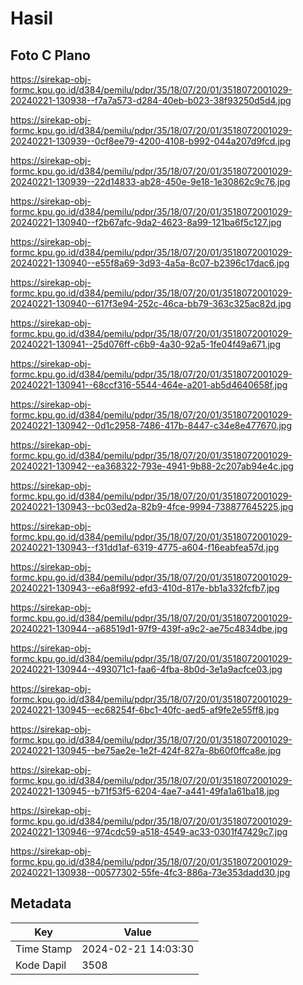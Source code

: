 # Hasil

## Foto C Plano

https://sirekap-obj-formc.kpu.go.id/d384/pemilu/pdpr/35/18/07/20/01/3518072001029-20240221-130938--f7a7a573-d284-40eb-b023-38f93250d5d4.jpg

https://sirekap-obj-formc.kpu.go.id/d384/pemilu/pdpr/35/18/07/20/01/3518072001029-20240221-130939--0cf8ee79-4200-4108-b992-044a207d9fcd.jpg

https://sirekap-obj-formc.kpu.go.id/d384/pemilu/pdpr/35/18/07/20/01/3518072001029-20240221-130939--22d14833-ab28-450e-9e18-1e30862c9c76.jpg

https://sirekap-obj-formc.kpu.go.id/d384/pemilu/pdpr/35/18/07/20/01/3518072001029-20240221-130940--f2b67afc-9da2-4623-8a99-121ba6f5c127.jpg

https://sirekap-obj-formc.kpu.go.id/d384/pemilu/pdpr/35/18/07/20/01/3518072001029-20240221-130940--e55f8a69-3d93-4a5a-8c07-b2396c17dac6.jpg

https://sirekap-obj-formc.kpu.go.id/d384/pemilu/pdpr/35/18/07/20/01/3518072001029-20240221-130940--617f3e94-252c-46ca-bb79-363c325ac82d.jpg

https://sirekap-obj-formc.kpu.go.id/d384/pemilu/pdpr/35/18/07/20/01/3518072001029-20240221-130941--25d076ff-c6b9-4a30-92a5-1fe04f49a671.jpg

https://sirekap-obj-formc.kpu.go.id/d384/pemilu/pdpr/35/18/07/20/01/3518072001029-20240221-130941--68ccf316-5544-464e-a201-ab5d4640658f.jpg

https://sirekap-obj-formc.kpu.go.id/d384/pemilu/pdpr/35/18/07/20/01/3518072001029-20240221-130942--0d1c2958-7486-417b-8447-c34e8e477670.jpg

https://sirekap-obj-formc.kpu.go.id/d384/pemilu/pdpr/35/18/07/20/01/3518072001029-20240221-130942--ea368322-793e-4941-9b88-2c207ab94e4c.jpg

https://sirekap-obj-formc.kpu.go.id/d384/pemilu/pdpr/35/18/07/20/01/3518072001029-20240221-130943--bc03ed2a-82b9-4fce-9994-738877645225.jpg

https://sirekap-obj-formc.kpu.go.id/d384/pemilu/pdpr/35/18/07/20/01/3518072001029-20240221-130943--f31dd1af-6319-4775-a604-f16eabfea57d.jpg

https://sirekap-obj-formc.kpu.go.id/d384/pemilu/pdpr/35/18/07/20/01/3518072001029-20240221-130943--e6a8f992-efd3-410d-817e-bb1a332fcfb7.jpg

https://sirekap-obj-formc.kpu.go.id/d384/pemilu/pdpr/35/18/07/20/01/3518072001029-20240221-130944--a68519d1-97f9-439f-a9c2-ae75c4834dbe.jpg

https://sirekap-obj-formc.kpu.go.id/d384/pemilu/pdpr/35/18/07/20/01/3518072001029-20240221-130944--493071c1-faa6-4fba-8b0d-3e1a9acfce03.jpg

https://sirekap-obj-formc.kpu.go.id/d384/pemilu/pdpr/35/18/07/20/01/3518072001029-20240221-130945--ec68254f-6bc1-40fc-aed5-af9fe2e55ff8.jpg

https://sirekap-obj-formc.kpu.go.id/d384/pemilu/pdpr/35/18/07/20/01/3518072001029-20240221-130945--be75ae2e-1e2f-424f-827a-8b60f0ffca8e.jpg

https://sirekap-obj-formc.kpu.go.id/d384/pemilu/pdpr/35/18/07/20/01/3518072001029-20240221-130945--b71f53f5-6204-4ae7-a441-49fa1a61ba18.jpg

https://sirekap-obj-formc.kpu.go.id/d384/pemilu/pdpr/35/18/07/20/01/3518072001029-20240221-130946--974cdc59-a518-4549-ac33-0301f47429c7.jpg

https://sirekap-obj-formc.kpu.go.id/d384/pemilu/pdpr/35/18/07/20/01/3518072001029-20240221-130938--00577302-55fe-4fc3-886a-73e353dadd30.jpg


## Metadata

| Key        | Value               |
| ---------- | ------------------- |
| Time Stamp | 2024-02-21 14:03:30 |
| Kode Dapil | 3508                |



